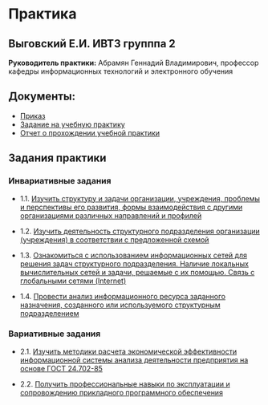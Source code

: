 # Практика
## Выговский Е.И. ИВТ3 групппа 2

**Руководитель практики:** Абрамян Геннадий Владимирович, профессор кафедры информационных технологий и электронного обучения

## Документы:
- [Приказ](приказ "Приказ")
- [Задание на учебную практику](задание "Задание на учебную практику")
- [Отчет о прохождении учебной практики](отчет "Отчет о прохождении учебной практики")

## Задания практики

### Инвариативные задания

- 1.1. [Изучить структуру и задачи организации, учреждения, проблемы и перспективы его развития, формы взаимодействия с другими организациями различных направлений и профилей](иср/1/иср1.md)

- 1.2. [Изучить деятельность структурного подразделения организации (учреждения) в соответствии с предложенной схемой](иср/2/иср2.md)

- 1.3. [Ознакомиться с использованием информационных сетей для решения задач структурного подразделения. Наличие локальных вычислительных сетей и задачи, решаемые с их помощью. Связь с глобальными сетями (Internet)](иср/3/иср3.md)

- 1.4. [Провести анализ информационного ресурса заданного назначения, созданного или используемого структурным подразделением](иср/4/иср4.md)

### Вариативные задания

- 2.1. [Изучить методики расчета экономической эффективности информационной системы анализа деятельности предприятия на основе ГОСТ 24.702-85](вср/1/вср1.md)

- 2.2. [Получить профессиональные навыки по эксплуатации и сопровождению прикладного программного обеспечения](вср/2/вср2.md)

